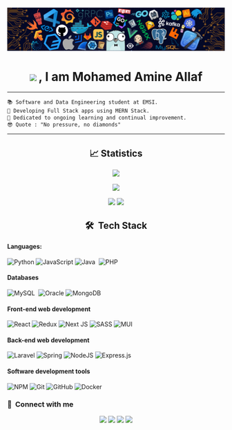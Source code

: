 
<p align="center"><img src="https://raw.githubusercontent.com/KevinPatel04/KevinPatel04/master/header.png"></p>

<h1 align="center"><img src="https://github.com/vimalverma558/vimalverma558/blob/v2/img/hello.gif" width="8%" style="padding-top:1px;padding-right:5px">, I am Mohamed Amine Allaf  </h1>

<hr>

```
📚 Software and Data Engineering student at EMSI.
🌱 Developing Full Stack apps using MERN Stack.
🌟 Dedicated to ongoing learning and continual improvement.
😎 Quote : "No pressure, no diamonds"

```
<hr>


<h2 align="center">📈 Statistics </h2>


<p align="center">
  <img src="https://komarev.com/ghpvc/?username=MohamedAmineALLAF&style=for-the-badge&color=023373" />
<p>

<p align="center" ><img src="https://github-readme-streak-stats.herokuapp.com?user=MohamedAmineALLAF"></p>
<p align="center"> 
  <img src="https://github-profile-summary-cards.vercel.app/api/cards/repos-per-language?username=MohamedAmineALLAF&theme=github">
  <img src="https://github-profile-summary-cards.vercel.app/api/cards/stats?username=MohamedAmineALLAF&theme=github">
</p> 

<h2 align="center">🛠 &nbsp;Tech Stack</h2>

#### Languages:

![Python](https://img.shields.io/badge/python-3670A0?style=for-the-badge&logo=python&logoColor=ffdd54)
![JavaScript](https://img.shields.io/badge/javascript-%23323330.svg?style=for-the-badge&logo=javascript&logoColor=%23F7DF1E)
![Java](https://img.shields.io/badge/Java-023373?style=for-the-badge&logo=java&logoColor=green)&nbsp;
![PHP](https://img.shields.io/badge/php-%23777BB4.svg?style=for-the-badge&logo=php&logoColor=white)


#### Databases

![MySQL](https://img.shields.io/badge/MySQL-00000F?style=for-the-badge&logo=mysql&logoColor=white)&nbsp;
![Oracle](https://img.shields.io/badge/Oracle-F80000?style=for-the-badge&logo=oracle&logoColor=white)
![MongoDB](https://img.shields.io/badge/MongoDB-%234ea94b.svg?style=for-the-badge&logo=mongodb&logoColor=white)

#### Front-end web development

![React](https://img.shields.io/badge/react-%2320232a.svg?style=for-the-badge&logo=react&logoColor=%2361DAFB)
![Redux](https://img.shields.io/badge/redux-%23593d88.svg?style=for-the-badge&logo=redux&logoColor=white)
![Next JS](https://img.shields.io/badge/Next-black?style=for-the-badge&logo=next.js&logoColor=white)
![SASS](https://img.shields.io/badge/SASS-hotpink.svg?style=for-the-badge&logo=SASS&logoColor=white)
![MUI](https://img.shields.io/badge/MUI-%230081CB.svg?style=for-the-badge&logo=mui&logoColor=white)


#### Back-end web development

![Laravel](https://img.shields.io/badge/laravel-%23FF2D20.svg?style=for-the-badge&logo=laravel&logoColor=white)
![Spring](https://img.shields.io/badge/spring-%236DB33F.svg?style=for-the-badge&logo=spring&logoColor=white)
![NodeJS](https://img.shields.io/badge/node.js-6DA55F?style=for-the-badge&logo=node.js&logoColor=white)
![Express.js](https://img.shields.io/badge/express.js-%23404d59.svg?style=for-the-badge&logo=express&logoColor=%2361DAFB)

#### Software development tools

![NPM](https://img.shields.io/badge/NPM-%23CB3837.svg?style=for-the-badge&logo=npm&logoColor=white)
![Git](https://img.shields.io/badge/git-%23F05033.svg?style=for-the-badge&logo=git&logoColor=white)
![GitHub](https://img.shields.io/badge/github-%23121011.svg?style=for-the-badge&logo=github&logoColor=white)
![Docker](https://img.shields.io/badge/docker-%230db7ed.svg?style=for-the-badge&logo=docker&logoColor=white)


### :link: &nbsp;Connect with me

<p align="center">
<a href="https://3lf.me"><img src="https://img.shields.io/badge/-3lf.me-3423A6?style=for-the-badge&logo=Google-Chrome&logoColor=white"/></a>
<a href="https://www.linkedin.com/in/mohamed-amine-allaf-2b198b1a2"><img src="https://img.shields.io/badge/-Allaf%20Mohamed Amine-0077B5?style=for-the-badge&logo=Linkedin&logoColor=white"/></a>
<a href="mailto:amine.allafi@gmail.com"><img src="https://img.shields.io/badge/-amine.allafi@gmail.com-D14836?style=for-the-badge&logo=Gmail&logoColor=white"/></a>
<a href="https://twitter.com/amineallaf2"><img src="https://img.shields.io/badge/-amineallaf2-1DA1F2?style=for-the-badge&logo=twitter&logoColor=white"/></a>
</p>
